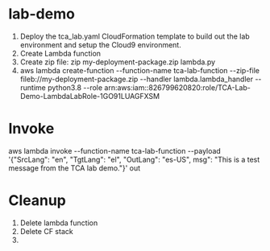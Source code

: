 # lab-demo

1. Deploy the tca_lab.yaml CloudFormation template to build out the lab environment and setup the Cloud9 environment.
2. Create Lambda function
3. Create zip file: zip my-deployment-package.zip lambda.py
4. aws lambda create-function --function-name tca-lab-function --zip-file fileb://my-deployment-package.zip --handler lambda.lambda_handler --runtime python3.8 --role arn:aws:iam::826799620820:role/TCA-Lab-Demo-LambdaLabRole-1GO91LUAGFXSM

# Invoke

aws lambda invoke --function-name tca-lab-function --payload '{"SrcLang": "en", "TgtLang": "el", "OutLang": "es-US", msg": "This is a test message from the TCA lab demo."}' out

# Cleanup

1. Delete lambda function
2. Delete CF stack
3.
